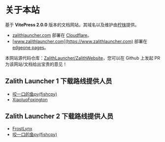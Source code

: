 # 关于本站

基于 **VitePress 2.0.0** 版本的文档网站，其域名以及维护由[柠枺](https://lemwood.cn)提供。  

- [zalithlauncher.com](https://zalithlauncher.com) 部署在 [Cloudflare](https://www.cloudflare-cn.com/zh-hans-cn/)。
- [www.zalithlauncher.com](https://www.zalithlauncher.com) 部署在 [edgeone pages](https://cloud.tencent.com/act/pro/edgeone_techoday_promotion)。

本网站源代码仓库：[ZalithLauncher/ZalithWebsite](https://github.com/ZalithLauncher/ZalithWebsite)，您可以在 Github 上发起 PR 为该网站/文档给出宝贵的意见！

## Zalith Launcher 1 下载路线提供人员
- [咬一口的鱼py(fishcpy)](https://github.com/fishcpy)
- [XiaoluoFoxington](https://github.com/XiaoluoFoxington)
## Zalith Launcher 2 下载路线提供人员
- [FrostLynx](https://frostlynx.work)
- [咬一口的鱼py(fishcpy)](https://github.com/fishcpy)